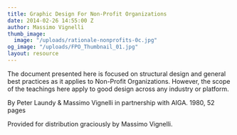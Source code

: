 ```yaml
---
title: Graphic Design For Non-Profit Organizations
date: 2014-02-26 14:55:00 Z
author: Massimo Vignelli
thumb_image:
  image: "/uploads/rationale-nonprofits-0c.jpg"
og_image: "/uploads/FPO_Thumbnail_01.jpg"
layout: resource
---
```


The document presented here is focused on structural design and general best practices as it applies to Non-Profit Organizations. However, the scope of the teachings here apply to good design across any industry or platform.

By Peter Laundy & Massimo Vignelli in partnership with AIGA. 1980, 52 pages

Provided for distribution graciously by Massimo Vignelli.
